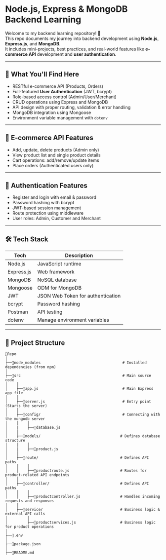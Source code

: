 # Node.js, Express & MongoDB Backend Learning

Welcome to my backend learning repository! 🚀  
This repo documents my journey into backend development using **Node.js**, **Express.js**, and **MongoDB**.  
It includes mini-projects, best practices, and real-world features like **e-commerce API** development and **user authentication**.

---

## 🧠 What You'll Find Here

- RESTful e-commerce API (Products, Orders)
- Full-featured **User Authentication** (JWT, bcrypt)
- Role-based access control (Admin/User/Merchant)
- CRUD operations using Express and MongoDB
- API design with proper routing, validation & error handling
- MongoDB integration using Mongoose
- Environment variable management with `dotenv`

---

## 🛒 E-commerce API Features

- Add, update, delete products (Admin only)
- View product list and single product details
- Cart operations: add/remove/update items
- Place orders (Authenticated users only)

---

## 🔐 Authentication Features

- Register and login with email & password
- Password hashing with bcrypt
- JWT-based session management
- Route protection using middleware
- User roles: Admin, Customer and Merchant

---

## 🛠️ Tech Stack

| Tech        | Description                            |
|-------------|----------------------------------------|
| Node.js     | JavaScript runtime                     |
| Express.js  | Web framework                          |
| MongoDB     | NoSQL database                         |
| Mongoose    | ODM for MongoDB                        |
| JWT         | JSON Web Token for authentication      |
| bcrypt      | Password hashing                       |
| Postman     | API testing                            |
| dotenv      | Manage environment variables           |

---

## 📁 Project Structure

```
📁Repo
│
├──📁node_modules                                     # Installed dependencies (from npm)
│
├──📁src                                              # Main source code
│    │
│    ├──📜app.js                                      # Main Express app file
│    │
│    ├──📜server.js                                   # Entry point (Starts the server)
│    │
│    ├──📁config/                                     # Connecting with the mongodb server
│    │    │
│    |    ├──📜database.js                           
│    │    
│    ├──📁models/                                    # Defines database structure
│    │    │
│    |    ├──📜product.js          
│    │     
│    ├──📁route/                                     # Defines API paths
│    │    │
│    │    ├──📜productroute.js                       # Routes for product-related API endpoints
│    │    
│    ├──📁controller/                                # Defines API paths
│    │    │
│    │    ├──📜productcontroller.js                  # Handles incoming requests and responses
│    │
│    ├──📁service/                                   # Business logic & external API calls 
│         │
│         ├──📜productservices.js                    # Business logic for product operations
│
├──📜.env
│
├──📜package.json
│
├──📜README.md
```


